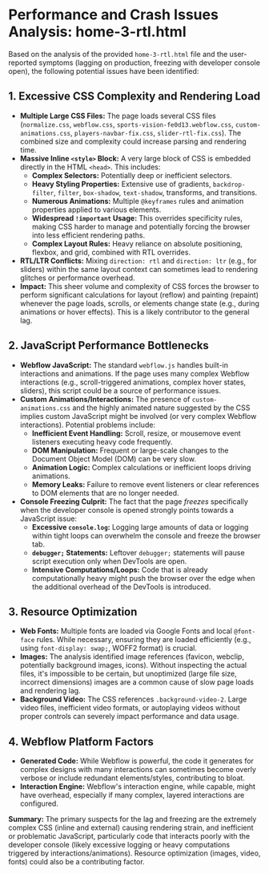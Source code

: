 # Performance and Crash Issues Analysis: home-3-rtl.html

Based on the analysis of the provided `home-3-rtl.html` file and the user-reported symptoms (lagging on production, freezing with developer console open), the following potential issues have been identified:

## 1. Excessive CSS Complexity and Rendering Load

*   **Multiple Large CSS Files:** The page loads several CSS files (`normalize.css`, `webflow.css`, `sports-vision-fe0d13.webflow.css`, `custom-animations.css`, `players-navbar-fix.css`, `slider-rtl-fix.css`). The combined size and complexity could increase parsing and rendering time.
*   **Massive Inline `<style>` Block:** A very large block of CSS is embedded directly in the HTML `<head>`. This includes:
    *   **Complex Selectors:** Potentially deep or inefficient selectors.
    *   **Heavy Styling Properties:** Extensive use of gradients, `backdrop-filter`, `filter`, `box-shadow`, `text-shadow`, transforms, and transitions.
    *   **Numerous Animations:** Multiple `@keyframes` rules and animation properties applied to various elements.
    *   **Widespread `!important` Usage:** This overrides specificity rules, making CSS harder to manage and potentially forcing the browser into less efficient rendering paths.
    *   **Complex Layout Rules:** Heavy reliance on absolute positioning, flexbox, and grid, combined with RTL overrides.
*   **RTL/LTR Conflicts:** Mixing `direction: rtl` and `direction: ltr` (e.g., for sliders) within the same layout context can sometimes lead to rendering glitches or performance overhead.
*   **Impact:** This sheer volume and complexity of CSS forces the browser to perform significant calculations for layout (reflow) and painting (repaint) whenever the page loads, scrolls, or elements change state (e.g., during animations or hover effects). This is a likely contributor to the general lag.

## 2. JavaScript Performance Bottlenecks

*   **Webflow JavaScript:** The standard `webflow.js` handles built-in interactions and animations. If the page uses many complex Webflow interactions (e.g., scroll-triggered animations, complex hover states, sliders), this script could be a source of performance issues.
*   **Custom Animations/Interactions:** The presence of `custom-animations.css` and the highly animated nature suggested by the CSS implies custom JavaScript might be involved (or very complex Webflow interactions). Potential problems include:
    *   **Inefficient Event Handling:** Scroll, resize, or mousemove event listeners executing heavy code frequently.
    *   **DOM Manipulation:** Frequent or large-scale changes to the Document Object Model (DOM) can be very slow.
    *   **Animation Logic:** Complex calculations or inefficient loops driving animations.
    *   **Memory Leaks:** Failure to remove event listeners or clear references to DOM elements that are no longer needed.
*   **Console Freezing Culprit:** The fact that the page *freezes* specifically when the developer console is opened strongly points towards a JavaScript issue:
    *   **Excessive `console.log`:** Logging large amounts of data or logging within tight loops can overwhelm the console and freeze the browser tab.
    *   **`debugger;` Statements:** Leftover `debugger;` statements will pause script execution only when DevTools are open.
    *   **Intensive Computations/Loops:** Code that is already computationally heavy might push the browser over the edge when the additional overhead of the DevTools is introduced.

## 3. Resource Optimization

*   **Web Fonts:** Multiple fonts are loaded via Google Fonts and local `@font-face` rules. While necessary, ensuring they are loaded efficiently (e.g., using `font-display: swap;`, WOFF2 format) is crucial.
*   **Images:** The analysis identified image references (favicon, webclip, potentially background images, icons). Without inspecting the actual files, it's impossible to be certain, but unoptimized (large file size, incorrect dimensions) images are a common cause of slow page loads and rendering lag.
*   **Background Video:** The CSS references `.background-video-2`. Large video files, inefficient video formats, or autoplaying videos without proper controls can severely impact performance and data usage.

## 4. Webflow Platform Factors

*   **Generated Code:** While Webflow is powerful, the code it generates for complex designs with many interactions can sometimes become overly verbose or include redundant elements/styles, contributing to bloat.
*   **Interaction Engine:** Webflow's interaction engine, while capable, might have overhead, especially if many complex, layered interactions are configured.

**Summary:** The primary suspects for the lag and freezing are the extremely complex CSS (inline and external) causing rendering strain, and inefficient or problematic JavaScript, particularly code that interacts poorly with the developer console (likely excessive logging or heavy computations triggered by interactions/animations). Resource optimization (images, video, fonts) could also be a contributing factor.
